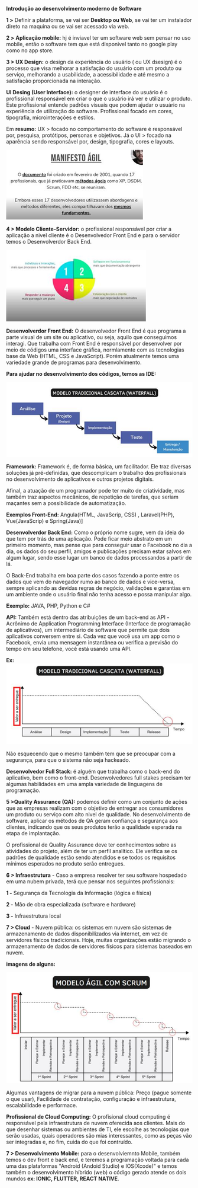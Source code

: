 **Introdução ao desenvolvimento moderno de Software**

 

**1 >** Definir a plataforma, se vai ser **Desktop ou Web**, se vai ter um instalador direto na maquina ou se vai ser acessado via web.

**2 >** **Aplicação mobile:** hj é inviavel ter um software web sem pensar no uso mobile, então o software tem que está disponivel tanto no google play como no app store.

**3 > UX Design:** o design da experiência do usuário ( ou UX dsesign) é o processo que visa melhorar a satisfação do usuário com um produto ou serviço, melhorando a usabilidade, a acessibilidade e até mesmo a satisfação proporcionada na interação.     

   **UI Desing (User Interface):** o designer de interface do usuário é o profissional responsável em criar o que o usuário irá ver e utilizar o produto. Este profissional entende padrões visuais que podem ajudar o usuário na experiência de utilização do software. Profissional focado em cores, tipografia, microinterações e estilos.

Em **resumo:** UX > focado no comportamento do software é responsável por, pesquisa, protótipos, personas e objetivos. Já o UI > focado na aparência sendo responsável por, design, tipografia, cores e layouts.

![Image](/assets/images/clip_image002.jpg)

 

**4 > Modelo Cliente-Servidor:** o profissional responsável por criar a aplicação a nivel cliente é o Desenvolvedor Front End e para o servidor temos o Desenvolverdor Back End.

![Image](/assets/images/clip_image004.jpg)

 

**Desenvolverdor Front End:** O desenvolvedor Front End é que programa a parte visual de um site ou aplicativo, ou seja, aquilo que conseguimos interagi. Que trabalha com Front End é responsável por desenvolver por meio de códigos uma interface gráfica, normlamente com as tecnologias base da Web (HTML, CSS e JavaScript). Porém atualmente temos uma variedade grande de programas para desenvolvimento.

 

**Para ajudar no desenvolvimento dos códigos, temos as IDE:**

![Image](/assets/images/clip_image006.jpg)

 

**Framework:** Framework é, de forma básica, um facilitador. Ele traz diversas soluções já pré-definidas, que descomplicam o trabalho dos profissionais no desenvolvimento de aplicativos e outros projetos digitais.

Afinal, a atuação de um programador pode ter muito de criatividade, mas também traz aspectos mecânicos, de repetição de tarefas, que seriam maçantes sem a possibilidade de automatização.

**Exemplos Front-End:** Angula(HTML, JavaScrip, CSS) , Laravel(PHP), Vue(JavaScrip) e Spring(Java)]

 

**Desenvolverdor Back End:** Como o próprio nome sugre, vem da ideia do que tem por trás de uma aplicação. Pode ficar meio abstrato em um primeiro momento, mas pense que para conseguir usar o Facebook no dia a dia, os dados do seu perfil, amigos e publicações precisam estar salvos em algum lugar, sendo esse lugar um banco de dados processandos a partir de lá.

O Back-End trabalha em boa parte dos casos fazendo a ponte entre os dados que vem do navegador rumo ao banco de dados e vice-versa, sempre aplicando as devidas regras de negócio, validações e garantias em um ambiente onde o usuário final não tenha acesso e possa manipular algo.

**Exemplo:** JAVA, PHP, Python e C#

**API:** Também está dentro das atribuições de um back-end as API **-** Acrônimo de Application Programming Interface (Interface de programação de aplicativos), um intermediário de software que permite que dois aplicativos conversem entre si. Cada vez que você usa um app como o Facebook, envia uma mensagem instantânea ou verifica a previsão do tempo em seu telefone, você está usando uma API.

**Ex:** ![Image](/assets/images/clip_image008.jpg)

Não esquecendo que o mesmo também tem que se preocupar com a segurança, para que o sistema não seja hackeado.

 

**Desenvolvedor Full Stack:** é alguém que trabalha como o back-end do aplicativo, bem como o front-end. Desenvolvedores full stakes precisam ter algumas habilidades em uma ampla variedade de linguagens de programação.

 

**5 >Quality Assurance (QA):** podemos definir como um conjunto de ações que as empresas realizam com o objetivo de entregar aos consumidores um produto ou serviço com alto nivel de qualidade. No desenvolvimento de software, aplicar os métodos de QA geram confiança e segurança aos clientes, indicando que os seus produtos terão a qualidade esperada na etapa de implantação.

O profissional de Quality Assurance deve ter conhecimentos sobre as atividades do projeto, além de ter um perfil analítico. Ele verifica se os padrões de qualidade estão sendo atendidos e se todos os requisitos mínimos esperados no produto serão entregues.

 

**6 > Infraestrutura** - Caso a empresa resolver ter seu software hospedado em uma nubem privada, terá que pensar nos seguintes profissionais: 

**1 -** Segurança da Tecnologia da Informação (lógica e física)

**2 -** Mão de obra especializada (software e hardware)

**3 -** Infraestrutura local

 

**7 > Cloud** - Nuvem pública: os sistemas em nuvem são sistemas de armazenamento de dados disponibilizados via internet, em vez de servidores físicos tradicionais. Hoje, muitas organizações estão migrando o armazenamento de dados de servidores físicos para sistemas baseados em nuvem.

**imagens de alguns:** 

![Image](/assets/images/clip_image010.jpg)

 

Algumas vantagens de migrar para a nuvem pública: Preço (pague somente o que usar), Facilidade de contratação, configuração e infraestrutura, escalabilidade e performace.

**Profissional de Cloud Computing:** O profisional cloud computing é responsável pela infraestrutura de nuvem oferecida aos clientes. Mais do que desenhar sistemas ou ambientes de TI, ele escolhe as tecnologias que serão usadas, quais operadores são mias interessantes, como as peças vão ser integradas e, no fim, cuida do que foi contruído.

 

**7 > Desenvolvimento Mobile:** para o desenvolviemnto Mobile, também temos o dev front e back end, e teremos a programação voltada para cada uma das plataformas "Android (Andoid Studio) e IOS(Xcode)" e temos também o desenvolvimento híbrido (web) o código gerado atende os dois mundos **ex: IONIC, FLUTTER, REACT NATIVE**.

 

 

 

 

 

 

 

 

 

 

 

 